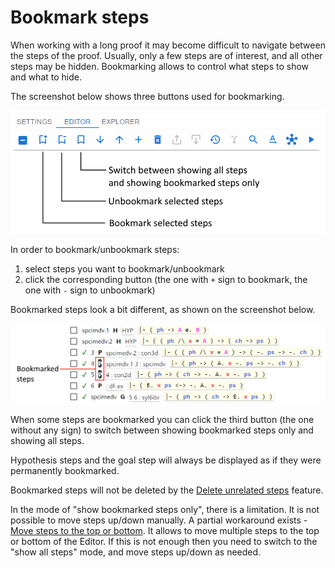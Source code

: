 # Bookmark steps

When working with a long proof it may become difficult to navigate between the steps of the proof.
Usually, only a few steps are of interest, and all other steps may be hidden.
Bookmarking allows to control what steps to show and what to hide.

The screenshot below shows three buttons used for bookmarking.

<img src="../img/bookmark_steps.png" alt="Buttons related to bookmarking steps">

In order to bookmark/unbookmark steps:
1. select steps you want to bookmark/unbookmark
2. click the corresponding button (the one with `+` sign to bookmark, the one with `-` sign to unbookmark)

Bookmarked steps look a bit different, as shown on the screenshot below.

<img src="../img/how_bookmarked_steps_look_like.png" alt="How bookmarked steps look like">

When some steps are bookmarked you can click the third button (the one without any sign) 
to switch between showing bookmarked steps only and showing all steps.

Hypothesis steps and the goal step will always be displayed as if they were permanently bookmarked.

Bookmarked steps will not be deleted by the [Delete unrelated steps](delete_unrelated_steps.md) feature.

In the mode of "show bookmarked steps only", there is a limitation. 
It is not possible to move steps up/down manually.
A partial workaround exists - [Move steps to the top or bottom](move_multiple_steps.md). 
It allows to move multiple steps to the top or bottom of the Editor.
If this is not enough then you need to switch to the "show all steps" mode, and move steps up/down as needed.